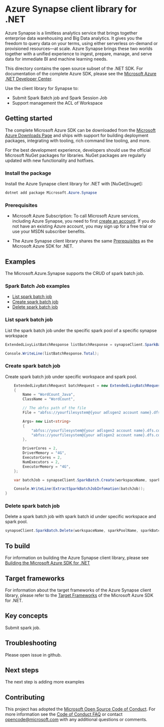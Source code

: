 # Azure Synapse client library for .NET

Azure Synapse is a limitless analytics service that brings together enterprise data warehousing and Big Data analytics. It gives you the freedom to query data on your terms, using either serverless on-demand or provisioned resources—at scale. Azure Synapse brings these two worlds together with a unified experience to ingest, prepare, manage, and serve data for immediate BI and machine learning needs. 

This directory contains the open source subset of the .NET SDK. For documentation of the complete Azure SDK, please see the [Microsoft Azure .NET Developer Center](https://azure.microsoft.com/develop/net/).

Use the client library for Synapse to:

- Submit Spark Batch job and Spark Session Job
- Support management the ACL of Workspace

## Getting started

The complete Microsoft Azure SDK can be downloaded from the [Microsoft Azure Downloads Page](https://azure.microsoft.com/downloads/?sdk=net) and ships with support for building deployment packages, integrating with tooling, rich command line tooling, and more.

For the best development experience, developers should use the official Microsoft NuGet packages for libraries. NuGet packages are regularly updated with new functionality and hotfixes.

### Install the package

Install the Azure Synapse client library for .NET with [NuGet][nuget]:

```Powershell
dotnet add package Microsoft.Azure.Synapse
```

### Prerequisites

- Microsoft Azure Subscription: To call Microsoft Azure services, including Azure Synapse, you need to first [create an account](https://account.windowsazure.com/Home/Index). If you do not have an existing Azure account, you may sign up for a free trial or use your MSDN subscriber benefits.

- The Azure Synapse client library shares the same [Prerequisites](https://github.com/azure/azure-sdk-for-net#prerequisites) as the Microsoft Azure SDK for .NET.

## Examples
The Microsoft.Azure.Synapse supports the CRUD of spark batch job.

### Spark Batch Job examples
* [List spark batch job](#list-spark-batch-job)
* [Create spark batch job](#create-spark-batch-job)
* [Delete spark batch job](#delete-spark-batch-job)

### List spark batch job
List the spark batch job under the specific spark pool of a specific synapse workspace

```C#
ExtendedLivyListBatchResponse listBatchResponse = synapseClient.SparkBatch.List(workspaceName, sparkPoolName);

Console.WriteLine(listBatchResponse.Total);
```

### Create spark batch job
Create spark batch job under specific workspace and spark pool.

```C#
    ExtendedLivyBatchRequest batchRequest = new ExtendedLivyBatchRequest()
    {
        Name = "WordCount_Java",
        ClassName = "WordCount",

        // The abfss path of the file
        File = "abfss://yourfilesystem@{your adlsgen2 account name}.dfs.core.windows.net/{your path}/wordcount.jar",

        Args= new List<string>
        {
            "abfss://yourfilesystem@{your adlsgen2 account name}.dfs.core.windows.net/{your path}/input.txt",
            "abfss://yourfilesystem@{your adlsgen2 account name}.dfs.core.windows.net/{your path}/result"
        },

        DriverCores = 2,
        DriverMemory = "4G",
        ExecutorCores = 2,
        NumExecutors = 2,
        ExecutorMemory = "4G",
    };

    var batchJob = synapseClient.SparkBatch.Create(workspaceName, sparkPoolName, batchRequest);

    Console.WriteLine(ExtractSparkBatchJobInfomation(batchJob));
}
```

### Delete spark batch job
Delete a spark batch job with spark batch id under specific workspace and spark pool.

```C#
synapseClient.SparkBatch.Delete(workspaceName, sparkPoolName, sparkBatchId);
```
       
## To build

For information on building the Azure Synapse client library, please see [Building the Microsoft Azure SDK for .NET](https://github.com/azure/azure-sdk-for-net#to-build)

## Target frameworks

For information about the target frameworks of the Azure Synapse client library, please refer to the [Target Frameworks](https://github.com/azure/azure-sdk-for-net#target-frameworks) of the Microsoft Azure SDK for .NET.  

## Key concepts

Submit spark job.

## Troubleshooting

Please open issue in github.

## Next steps

The next step is adding more examples

## Contributing

This project has adopted the [Microsoft Open Source Code of Conduct](https://opensource.microsoft.com/codeofconduct/). For more information see the [Code of Conduct FAQ](https://opensource.microsoft.com/codeofconduct/faq/) or contact [opencode@microsoft.com](mailto:opencode@microsoft.com) with any additional questions or comments.

